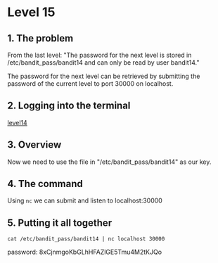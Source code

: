 # Level 15

## 1. The problem

From the last level: "The password for the next level is stored in /etc/bandit_pass/bandit14 and can only be read by user bandit14."

The password for the next level can be retrieved by submitting the password of the current level to port 30000 on localhost.

## 2. Logging into the terminal

[level14](/levels/level4.md)

## 3. Overview

Now we need to use the file in "/etc/bandit_pass/bandit14" as our key.

## 4. The command

Using `nc` we can submit and listen to localhost:30000

## 5. Putting it all together

`cat /etc/bandit_pass/bandit14 | nc localhost 30000`

password: 8xCjnmgoKbGLhHFAZlGE5Tmu4M2tKJQo
